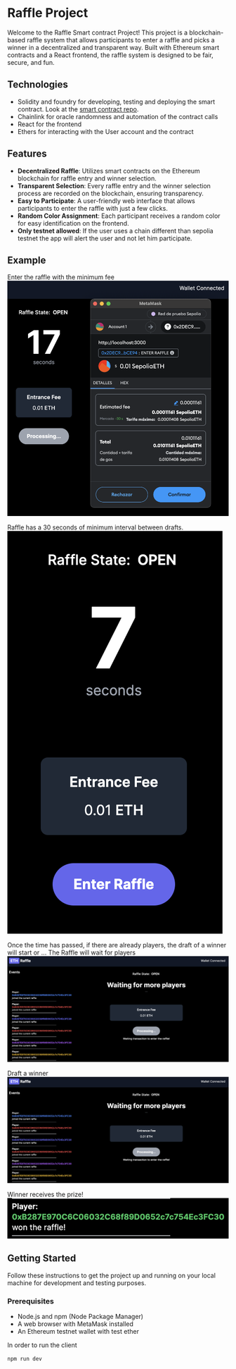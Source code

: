 # Raffle Project

Welcome to the Raffle Smart contract Project! This project is a blockchain-based raffle system that allows participants to enter a raffle and picks a winner in a decentralized and transparent way. Built with Ethereum smart contracts and a React frontend, the raffle system is designed to be fair, secure, and fun.

## Technologies

-   Solidity and foundry for developing, testing and deploying the smart contract.
    Look at the [smart contract repo](https://github.com/JuanDuz/Raffle-smart-contract).
-   Chainlink for oracle randomness and automation of the contract calls
-   React for the frontend
-   Ethers for interacting with the User account and the contract

## Features

-   **Decentralized Raffle**: Utilizes smart contracts on the Ethereum blockchain for raffle entry and winner selection.
-   **Transparent Selection**: Every raffle entry and the winner selection process are recorded on the blockchain, ensuring transparency.
-   **Easy to Participate**: A user-friendly web interface that allows participants to enter the raffle with just a few clicks.
-   **Random Color Assignment**: Each participant receives a random color for easy identification on the frontend.
-   **Only testnet allowed**: If the user uses a chain different than sepolia testnet the app will alert the user and not let him participate.

## Example

Enter the raffle with the minimum fee
![Countdown](/docs/Enter.png)

Raffle has a 30 seconds of minimum interval between drafts.
![Countdown](/docs/Countdown.png)

Once the time has passed, if there are already players, the draft of a winner will start or ...
The Raffle will wait for players
![Countdown](/docs/WaitingPlayers.png)

Draft a winner
![Countdown](/docs/WaitingPlayers.png)

Winner receives the prize!
![Countdown](/docs/Winner.png)

## Getting Started

Follow these instructions to get the project up and running on your local machine for development and testing purposes.

### Prerequisites

-   Node.js and npm (Node Package Manager)
-   A web browser with MetaMask installed
-   An Ethereum testnet wallet with test ether

In order to run the client

```bash
npm run dev
```

